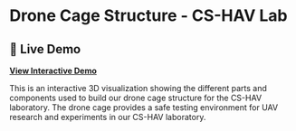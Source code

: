 # Drone Cage Structure - CS-HAV Lab
## 🚀 Live Demo
**[View Interactive Demo](https://roham-csus.github.io/dod-cshav-lab/)**

This is an interactive 3D visualization showing the different parts and components used to build our drone cage structure for the CS-HAV laboratory.
The drone cage provides a safe testing environment for UAV research and experiments in our CS-HAV laboratory.
